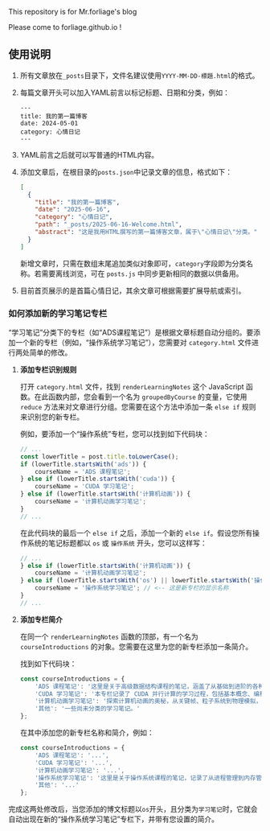 This repository is for Mr.forliage's blog

Please come to forliage.github.io !

## 使用说明

1. 所有文章放在`_posts`目录下，文件名建议使用`YYYY-MM-DD-標題.html`的格式。
2. 每篇文章开头可以加入YAML前言以标记标题、日期和分类，例如：

   ```
   ---
   title: 我的第一篇博客
   date: 2024-05-01
   category: 心情日记
   ---
   ```

3. YAML前言之后就可以写普通的HTML内容。
4. 添加文章后，在根目录的`posts.json`中记录文章的信息，格式如下：

   ```json
   [
     {
       "title": "我的第一篇博客",
       "date": "2025-06-16",
       "category": "心情日记",
       "path": "_posts/2025-06-16-Welcome.html",
       "abstract": "这是我用HTML撰写的第一篇博客文章，属于\"心情日记\"分类。"
     }
   ]
   ```

   新增文章时，只需在数组末尾追加类似对象即可，`category`字段即为分类名称。若需要离线浏览，可在 `posts.js` 中同步更新相同的数据以供备用。
5. 目前首页展示的是首篇心情日记，其余文章可根据需要扩展导航或索引。

### 如何添加新的学习笔记专栏

“学习笔记”分类下的专栏（如“ADS课程笔记”）是根据文章标题自动分组的。要添加一个新的专栏（例如，“操作系统学习笔记”），您需要对 `category.html` 文件进行两处简单的修改。

1.  **添加专栏识别规则**

    打开 `category.html` 文件，找到 `renderLearningNotes` 这个 JavaScript 函数。在此函数内部，您会看到一个名为 `groupedByCourse` 的变量，它使用 `reduce` 方法来对文章进行分组。您需要在这个方法中添加一条 `else if` 规则来识别您的新专栏。

    例如，要添加一个“操作系统”专栏，您可以找到如下代码块：

    ```javascript
    // ...
    const lowerTitle = post.title.toLowerCase();
    if (lowerTitle.startsWith('ads')) {
        courseName = 'ADS 课程笔记';
    } else if (lowerTitle.startsWith('cuda')) {
        courseName = 'CUDA 学习笔记';
    } else if (lowerTitle.startsWith('计算机动画')) {
        courseName = '计算机动画学习笔记';
    }
    // ...
    ```

    在此代码块的最后一个 `else if` 之后，添加一个新的 `else if`。假设您所有操作系统的笔记标题都以 `os` 或 `操作系统` 开头，您可以这样写：

    ```javascript
    // ...
    } else if (lowerTitle.startsWith('计算机动画')) {
        courseName = '计算机动画学习笔记';
    } else if (lowerTitle.startsWith('os') || lowerTitle.startsWith('操作系统')) { // <-- 在这里添加新规则
        courseName = '操作系统学习笔记'; // <-- 这是新专栏的显示名称
    }
    // ...
    ```

2.  **添加专栏简介**

    在同一个 `renderLearningNotes` 函数的顶部，有一个名为 `courseIntroductions` 的对象。您需要在这里为您的新专栏添加一条简介。

    找到如下代码块：
    ```javascript
    const courseIntroductions = {
        'ADS 课程笔记': '这里是关于高级数据结构课程的笔记，涵盖了从基础到进阶的各种数据结构和算法分析。',
        'CUDA 学习笔记': '本专栏记录了 CUDA 并行计算的学习过程，包括基本概念、编程模型和性能优化技巧。',
        '计算机动画学习笔记': '探索计算机动画的奥秘，从关键帧、粒子系统到物理模拟，记录了学习与实践的每一步。',
        '其他': '一些尚未分类的学习笔记。'
    };
    ```
    在其中添加您的新专栏名称和简介，例如：
    ```javascript
    const courseIntroductions = {
        'ADS 课程笔记': '...',
        'CUDA 学习笔记': '...',
        '计算机动画学习笔记': '...',
        '操作系统学习笔记': '这里是关于操作系统课程的笔记，记录了从进程管理到内存管理的各种核心概念。', // <-- 在这里添加新简介
        '其他': '...'
    };
    ```

完成这两处修改后，当您添加的博文标题以`os`开头，且分类为`学习笔记`时，它就会自动出现在新的“操作系统学习笔记”专栏下，并带有您设置的简介。
